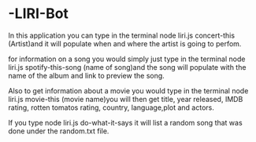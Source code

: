 # -LIRI-Bot
In this application you can type in the terminal node liri.js concert-this (Artist)and it will populate when and where the artist is going to perfom. 

for information on a song you would simply just type in the terminal node liri.js spotify-this-song (name of song)and the song will populate with the name of the album and link to preview the song.

Also to get information about a movie you would type in the terminal node liri.js movie-this (movie name)you will then get title, year released, IMDB rating, rotten tomatos rating, country, language,plot and actors.

If you type node liri.js do-what-it-says it will list a random song that was done under the random.txt file. 